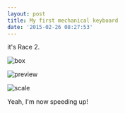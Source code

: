 ```yaml
---
layout: post
title: My first mechanical keyboard
date: '2015-02-26 08:27:53'
---
```


it's Race 2.

![box](http://ww4.sinaimg.cn/large/a15b4afegw1epmvwwbaj3j21kw1641hs.jpg)

![preview](http://ww4.sinaimg.cn/large/a15b4afegw1epmvxbryelj21kw164h8g.jpg)

![scale](http://ww4.sinaimg.cn/large/a15b4afegw1epmvz6vklnj21kw164qsy.jpg)

Yeah, I'm now speeding up!